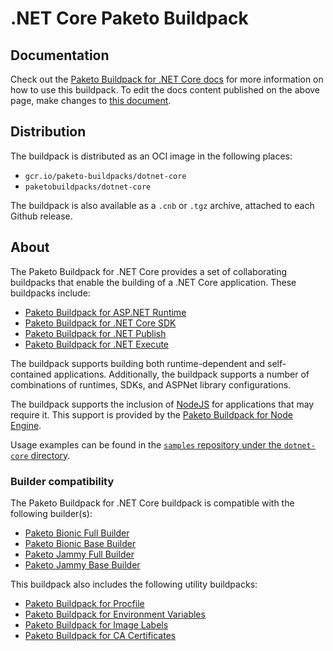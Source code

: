 # .NET Core Paketo Buildpack

## Documentation
Check out the [Paketo Buildpack for .NET Core
docs](https://paketo.io/docs/buildpacks/language-family-buildpacks/dotnet-core/)
for more information on how to use this buildpack. To edit the docs content published on the above page,
make changes to [this document](https://github.com/paketo-buildpacks/paketo-website/blob/main/content/docs/howto/dotnet-core.md).

## Distribution
The buildpack is distributed as an OCI image in the following places:
- `gcr.io/paketo-buildpacks/dotnet-core`
- `paketobuildpacks/dotnet-core`

The buildpack is also available as a `.cnb` or `.tgz` archive, attached to each Github release.

## About
The Paketo Buildpack for .NET Core provides a set of collaborating buildpacks that
enable the building of a .NET Core application. These buildpacks include:
- [Paketo Buildpack for ASP.NET Runtime](https://github.com/paketo-buildpacks/dotnet-core-aspnet-runtime)
- [Paketo Buildpack for .NET Core SDK](https://github.com/paketo-buildpacks/dotnet-core-sdk)
- [Paketo Buildpack for .NET Publish](https://github.com/paketo-buildpacks/dotnet-publish)
- [Paketo Buildpack for .NET Execute](https://github.com/paketo-buildpacks/dotnet-execute)

The buildpack supports building both runtime-dependent and self-contained
applications. Additionally, the buildpack supports a number of combinations of
runtimes, SDKs, and ASPNet library configurations.

The buildpack supports the inclusion of
[NodeJS](https://nodejs.org) for applications that may require it. This support
is provided by the [Paketo Buildpack for Node Engine](https://github.com/paketo-buildpacks/node-engine).

Usage examples can be found in the
[`samples` repository under the `dotnet-core` directory](https://github.com/paketo-buildpacks/samples/tree/main/dotnet-core).

### Builder compatibility
The Paketo Buildpack for .NET Core buildpack is compatible with the following builder(s):
- [Paketo Bionic Full Builder](https://github.com/paketo-buildpacks/full-builder)
- [Paketo Bionic Base Builder](https://github.com/paketo-buildpacks/base-builder)
- [Paketo Jammy Full Builder](https://github.com/paketo-buildpacks/builder-jammy-full)
- [Paketo Jammy Base Builder](https://github.com/paketo-buildpacks/builder-jammy-base)

This buildpack also includes the following utility buildpacks:
- [Paketo Buildpack for Procfile](https://github.com/paketo-buildpacks/procfile)
- [Paketo Buildpack for Environment Variables](https://github.com/paketo-buildpacks/environment-variables)
- [Paketo Buildpack for Image Labels](https://github.com/paketo-buildpacks/image-labels)
- [Paketo Buildpack for CA Certificates](https://github.com/paketo-buildpacks/ca-certificates)

